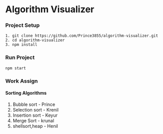 # Algorithm Visualizer

### Project Setup
```
1. git clone https://github.com/Prince3855/algorithm-visualizer.git
2. cd algorithm-visualizer
3. npm install
```

### Run Project
```
npm start
```

### Work Assign
#### Sorting Algorithms
1. Bubble sort - Prince
2. Selection sort - Krenil
3. Insertion sort - Keyur
4. Merge Sort - krunal
5. shellsort,heap - Henil
